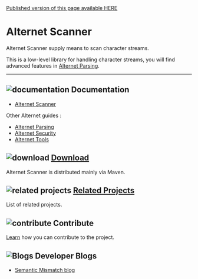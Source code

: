<div class="nopub">
<a href="http://alternet.ml/alternet-libs/scanner/index.html">
Published version of this page available HERE</a></div>

# Alternet Scanner

Alternet Scanner supply means to scan character streams.

This is a low-level library for handling character streams,
you will find advanced features in [Alternet Parsing](../parsing/parsing.html).

---

## ![documentation](../images/docs.png) Documentation

* [Alternet Scanner](scanner.html)

Other Alternet guides :

* [Alternet Parsing](../tools/parsing.html)
* [Alternet Security](../security/security.html)
* [Alternet Tools](../tools/tools.html)

## ![download](../images/download.png) [Download](../download.html)

Alternet Scanner is distributed mainly via Maven.

## ![related projects](../images/connect.png) [Related Projects](../related.html)

List of related projects.


## ![contribute](../images/settings.png) Contribute

[Learn](../contribute.html) how you can contribute to the project.

## ![Blogs](../images/blog2.png) Developer Blogs

* [Semantic Mismatch blog](http://semantic-mismatch.blogspot.fr/)

